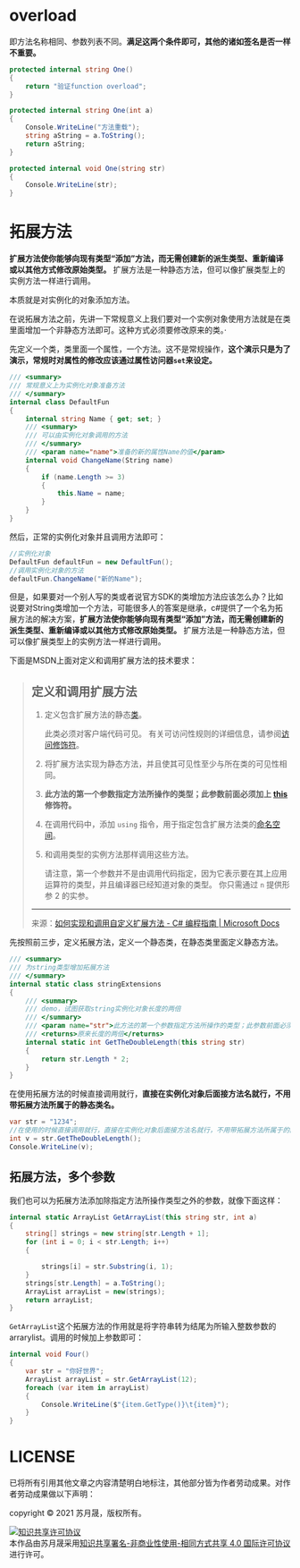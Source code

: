 # overload

即方法名称相同、参数列表不同。**满足这两个条件即可，其他的诸如签名是否一样不重要。**

```c#
protected internal string One()
{
    return "验证function overload";
}

protected internal string One(int a)
{
    Console.WriteLine("方法重载");
    string aString = a.ToString();
    return aString;
}

protected internal void One(string str)
{
    Console.WriteLine(str);
}
```

# 拓展方法

**扩展方法使你能够向现有类型“添加”方法，而无需创建新的派生类型、重新编译或以其他方式修改原始类型。** 扩展方法是一种静态方法，但可以像扩展类型上的实例方法一样进行调用。

本质就是对实例化的对象添加方法。

在说拓展方法之前，先讲一下常规意义上我们要对一个实例对象使用方法就是在类里面增加一个非静态方法即可。这种方式必须要修改原来的类。·

先定义一个类，类里面一个属性，一个方法。这不是常规操作，**这个演示只是为了演示，常规时对属性的修改应该通过属性访问器`set`来设定。**

```c#
/// <summary>
/// 常规意义上为实例化对象准备方法
/// </summary>
internal class DefaultFun
{
    internal string Name { get; set; }
    /// <summary>
    /// 可以由实例化对象调用的方法
    /// </summary>
    /// <param name="name">准备的新的属性Name的值</param>
    internal void ChangeName(String name)
    {
        if (name.Length >= 3)
        {
            this.Name = name;
        }
    }
}
```

然后，正常的实例化对象并且调用方法即可：

```c#
//实例化对象
DefaultFun defaultFun = new DefaultFun();
//调用实例化对象的方法
defaultFun.ChangeName("新的Name");
```

但是，如果要对一个别人写的类或者说官方SDK的类增加方法应该怎么办？比如说要对String类增加一个方法，可能很多人的答案是继承，c#提供了一个名为拓展方法的解决方案，**扩展方法使你能够向现有类型“添加”方法，而无需创建新的派生类型、重新编译或以其他方式修改原始类型。** 扩展方法是一种静态方法，但可以像扩展类型上的实例方法一样进行调用。

下面是MSDN上面对定义和调用扩展方法的技术要求：

> ## 定义和调用扩展方法
>
> 1. 定义包含扩展方法的静态[类](https://docs.microsoft.com/zh-cn/dotnet/csharp/programming-guide/classes-and-structs/static-classes-and-static-class-members)。
>
>    此类必须对客户端代码可见。 有关可访问性规则的详细信息，请参阅[访问修饰符](https://docs.microsoft.com/zh-cn/dotnet/csharp/programming-guide/classes-and-structs/access-modifiers)。
>
> 2. 将扩展方法实现为静态方法，并且使其可见性至少与所在类的可见性相同。
>
> 3. **此方法的第一个参数指定方法所操作的类型；此参数前面必须加上 [this](https://docs.microsoft.com/zh-cn/dotnet/csharp/language-reference/keywords/this) 修饰符。**
>
> 4. 在调用代码中，添加 `using` 指令，用于指定包含扩展方法类的[命名空间](https://docs.microsoft.com/zh-cn/dotnet/csharp/language-reference/keywords/namespace)。
>
> 5. 和调用类型的实例方法那样调用这些方法。
>
>    请注意，第一个参数并不是由调用代码指定，因为它表示要在其上应用运算符的类型，并且编译器已经知道对象的类型。 你只需通过 `n` 提供形参 2 的实参。
>
> ---
>
> 来源：[如何实现和调用自定义扩展方法 - C# 编程指南 | Microsoft Docs](https://docs.microsoft.com/zh-cn/dotnet/csharp/programming-guide/classes-and-structs/how-to-implement-and-call-a-custom-extension-method)

先按照前三步，定义拓展方法，定义一个静态类，在静态类里面定义静态方法。

```c#
/// <summary>
/// 为string类型增加拓展方法
/// </summary>
internal static class stringExtensions
{
    /// <summary>
    /// demo，试图获取string实例化对象长度的两倍
    /// </summary>
    /// <param name="str">此方法的第一个参数指定方法所操作的类型；此参数前面必须加上 this 修饰符。</param>
    /// <returns>原来长度的两倍</returns>
    internal static int GetTheDoubleLength(this string str)
    {
        return str.Length * 2;
    }
}
```

在使用拓展方法的时候直接调用就行，**直接在实例化对象后面接方法名就行，不用带拓展方法所属于的静态类名。**

```c#
var str = "1234";
//在使用的时候直接调用就行，直接在实例化对象后面接方法名就行，不用带拓展方法所属于的静态类名
int v = str.GetTheDoubleLength();
Console.WriteLine(v);
```

## 拓展方法，多个参数

我们也可以为拓展方法添加除指定方法所操作类型之外的参数，就像下面这样：

```c#
internal static ArrayList GetArrayList(this string str, int a)
{
    string[] strings = new string[str.Length + 1];
    for (int i = 0; i < str.Length; i++)
    {

        strings[i] = str.Substring(i, 1);
    }
    strings[str.Length] = a.ToString();
    ArrayList arrayList = new(strings);
    return arrayList;
}
```

`GetArrayList`这个拓展方法的作用就是将字符串转为结尾为所输入整数参数的arrarylist。调用的时候加上参数即可：

```c#
internal void Four()
{
    var str = "你好世界";
    ArrayList arrayList = str.GetArrayList(12);
    foreach (var item in arrayList)
    {
        Console.WriteLine($"{item.GetType()}\t{item}");
    }
}
```

# LICENSE

已将所有引用其他文章之内容清楚明白地标注，其他部分皆为作者劳动成果。对作者劳动成果做以下声明：

copyright © 2021 苏月晟，版权所有。

<a rel="license" href="http://creativecommons.org/licenses/by-nc-sa/4.0/"><img alt="知识共享许可协议" style="border-width:0" src="https://i.creativecommons.org/l/by-nc-sa/4.0/88x31.png" /></a><br />本<span xmlns:dct="http://purl.org/dc/terms/" href="http://purl.org/dc/dcmitype/Text" rel="dct:type">作品</span>由<span xmlns:cc="http://creativecommons.org/ns#" property="cc:attributionName">苏月晟</span>采用<a rel="license" href="http://creativecommons.org/licenses/by-nc-sa/4.0/">知识共享署名-非商业性使用-相同方式共享 4.0 国际许可协议</a>进行许可。

